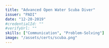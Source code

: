 ```yaml
---
title: "Advanced Open Water Scuba Diver"
issuer: "PADI"
date: "12-20-2019"
#credentialId: ""
#verifyUrl: ""
skills: ["Communication", "Problem-Solving"]
image: "/assets/certs/scuba.png"
---
```

